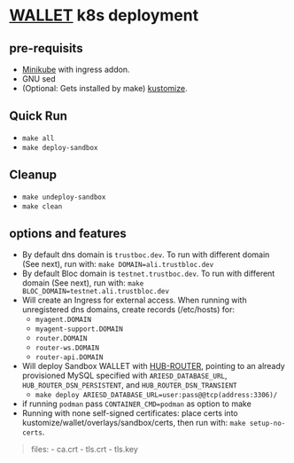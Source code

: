 # [WALLET](https://github.com/trustbloc/edge-agent) k8s deployment #


## pre-requisits
* [Minikube](https://minikube.sigs.k8s.io/docs/start/) with ingress addon.
* GNU sed
* (Optional: Gets installed by make) [kustomize](https://kubectl.docs.kubernetes.io/installation/kustomize/).

## Quick Run
* `make all`
* `make deploy-sandbox`

## Cleanup
* `make undeploy-sandbox`
* `make clean`

## options and features
* By default dns domain is `trustboc.dev`. To run with different domain (See next), run with: `make DOMAIN=ali.trustbloc.dev`
* By default Bloc domain is `testnet.trustboc.dev`. To run with different domain (See next), run with: `make BLOC_DOMAIN=testnet.ali.trustbloc.dev`
* Will create an Ingress for external access. When running with unregistered dns domains, create records (/etc/hosts) for:
	- `myagent.DOMAIN`
	- `myagent-support.DOMAIN`
	- `router.DOMAIN`
	- `router-ws.DOMAIN`
	- `router-api.DOMAIN`
* Will deploy Sandbox WALLET with [HUB-ROUTER](https://github.com/trustbloc/hub-router), pointing to an already provisioned MySQL specified with `ARIESD_DATABASE_URL`, `HUB_ROUTER_DSN_PERSISTENT`, and `HUB_ROUTER_DSN_TRANSIENT`
	- `make deploy ARIESD_DATABASE_URL=user:pass@@tcp(address:3306)/`
* if running `podman` pass `CONTAINER_CMD=podman` as option to make
* Running with none self-signed certificates: place certs into kustomize/wallet/overlays/sandbox/certs, then run with: `make setup-no-certs`.
>files:
	- ca.crt
	- tls.crt
	- tls.key
